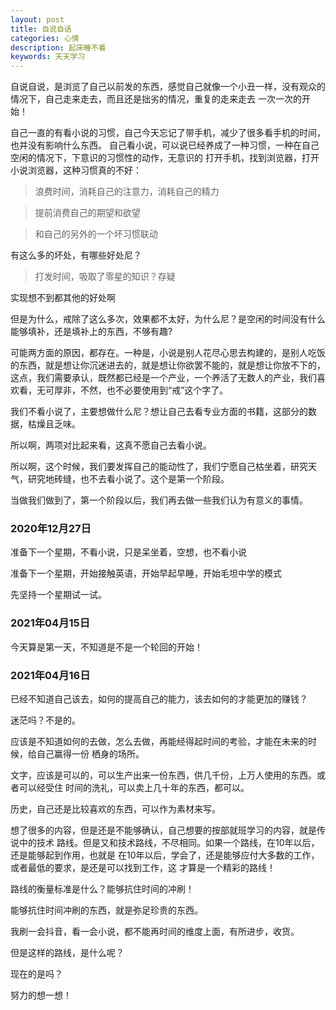 ```yaml
---
layout: post
title: 自说自话
categories: 心情
description: 起床睡不着
keywords: 天天学习
---
```


自说自说，是浏览了自己以前发的东西，感觉自己就像一个小丑一样，没有观众的情况下，自己走来走去，而且还是拙劣的情况，重复的走来走去
一次一次的开始！   

自己一直的有看小说的习惯，自己今天忘记了带手机，减少了很多看手机的时间，也并没有影响什么东西。
自己看小说，可以说已经养成了一种习惯，一种在自己空闲的情况下，下意识的习惯性的动作，无意识的
打开手机，找到浏览器，打开小说浏览器，这种习惯真的不好：  

  > 浪费时间，消耗自己的注意力，消耗自己的精力  
  
  > 提前消费自己的期望和欲望  
  
  > 和自己的另外的一个坏习惯联动  
  
    
有这么多的坏处，有哪些好处尼？
  
   > 打发时间，吸取了零星的知识？存疑
   
实现想不到都其他的好处啊


但是为什么，戒除了这么多次，效果都不太好，为什么尼？是空闲的时间没有什么能够填补，还是填补上的东西，不够有趣?  

可能两方面的原因，都存在。一种是，小说是别人花尽心思去构建的，是别人吃饭的东西，就是想让你沉迷进去的，就是想让你欲罢不能的，就是想让你放不下的，这点，我们需要承认，既然都已经是一个产业，一个养活了无数人的产业，我们喜欢看，无可厚非，不然，也不必要使用到“戒”这个字了。

我们不看小说了，主要想做什么尼？想让自己去看专业方面的书籍，这部分的数据，枯燥且乏味。  

所以啊，两项对比起来看，这真不愿自己去看小说。

所以啊，这个时候，我们要发挥自己的能动性了，我们宁愿自己枯坐着，研究天气，研究地砖缝，也不去看小说了。这个是第一个阶段。

当做我们做到了，第一个阶段以后，我们再去做一些我们认为有意义的事情。

### 2020年12月27日

准备下一个星期，不看小说，只是呆坐着，空想，也不看小说

准备下一个星期，开始接触英语，开始早起早睡，开始毛坦中学的模式

先坚持一个星期试一试。

### 2021年04月15日

今天算是第一天，不知道是不是一个轮回的开始！


### 2021年04月16日

已经不知道自己该去，如何的提高自己的能力，该去如何的才能更加的赚钱？

迷茫吗？不是的。

应该是不知道如何的去做，怎么去做，再能经得起时间的考验，才能在未来的时候，给自己赢得一份
栖身的场所。

文字，应该是可以的，可以生产出来一份东西，供几千份，上万人使用的东西。或者可以经受住
时间的洗礼，可以卖上几十年的东西，都可以。

历史，自己还是比较喜欢的东西，可以作为素材来写。

想了很多的内容，但是还是不能够确认，自己想要的按部就班学习的内容，就是传说中的技术
路线。但是又和技术路线，不尽相同。如果一个路线，在10年以后，还是能够起到作用，也就是
在10年以后，学会了，还是能够应付大多数的工作，或者最低的要求，是还是可以找到工作，这
才算是一个精彩的路线！

路线的衡量标准是什么？能够抗住时间的冲刷！

能够抗住时间冲刷的东西，就是弥足珍贵的东西。

我刷一会抖音，看一会小说，都不能再时间的维度上面，有所进步，收货。

但是这样的路线，是什么呢？

现在的是吗？

努力的想一想！





